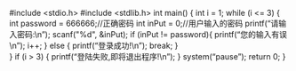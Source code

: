 


#include <stdio.h>
#include <stdlib.h>
int main() {
int i = 1;
while (i <= 3) {
int password = 666666;//正确密码
int inPut = 0;//用户输入的密码
printf(“请输入密码:\n”);
scanf("%d", &inPut);
if (inPut != password){
printf(“您的输入有误\n”);
i++;
}
else {
printf(“登录成功!\n”);
break;
}	
}
if (i > 3) {
printf(“登陆失败,即将退出程序!\n”);
}
system(“pause”);
return 0;
}
